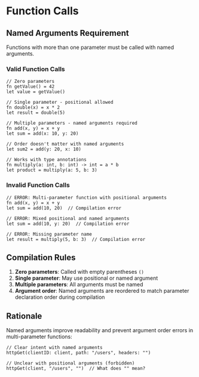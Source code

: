 # Function Calls

## Named Arguments Requirement

Functions with more than one parameter must be called with named arguments.

### Valid Function Calls

```osprey
// Zero parameters
fn getValue() = 42
let value = getValue()

// Single parameter - positional allowed
fn double(x) = x * 2
let result = double(5)

// Multiple parameters - named arguments required
fn add(x, y) = x + y
let sum = add(x: 10, y: 20)

// Order doesn't matter with named arguments
let sum2 = add(y: 20, x: 10)

// Works with type annotations
fn multiply(a: int, b: int) -> int = a * b
let product = multiply(a: 5, b: 3)
```

### Invalid Function Calls

```osprey
// ERROR: Multi-parameter function with positional arguments
fn add(x, y) = x + y
let sum = add(10, 20)  // Compilation error

// ERROR: Mixed positional and named arguments
let sum = add(10, y: 20)  // Compilation error

// ERROR: Missing parameter name
let result = multiply(5, b: 3)  // Compilation error
```

## Compilation Rules

1. **Zero parameters**: Called with empty parentheses `()`
2. **Single parameter**: May use positional or named argument
3. **Multiple parameters**: All arguments must be named
4. **Argument order**: Named arguments are reordered to match parameter declaration order during compilation

## Rationale

Named arguments improve readability and prevent argument order errors in multi-parameter functions:

```osprey
// Clear intent with named arguments
httpGet(clientID: client, path: "/users", headers: "")

// Unclear with positional arguments (forbidden)
httpGet(client, "/users", "")  // What does "" mean?
```